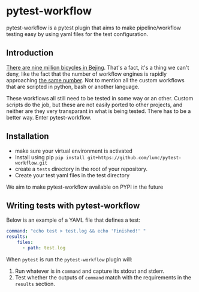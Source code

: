 # pytest-workflow
pytest-workflow is a pytest plugin that aims to make pipeline/workflow testing easy 
by using yaml files for the test configuration.

## Introduction

[There are nine million bicycles in Bejing](https://youtu.be/eHQG6-DojVw). 
That's a fact, it's a thing we can't deny, like the fact that the number of workflow
engines is rapidly approaching [the same number](https://github.com/common-workflow-language/common-workflow-language/wiki/Existing-Workflow-systems).
Not to mention all the custom workflows that are scripted in python, bash or another language.

These workflows all still need to be tested in some way or an other. Custom scripts do the job,
but these are not easily ported to other projects, and neither are they very transparant in
what is being tested. There has to be a better way. Enter pytest-workflow.

## Installation

- make sure your virtual environment is activated
- Install using pip `pip install git+https://github.com/lumc/pytest-workflow.git`
- create a `tests` directory in the root of your repository.
- Create your test yaml files in the test directory

We aim to make pytest-workflow available on PYPI in the future  

## Writing tests with pytest-workflow

Below is an example of a YAML file that defines a test:
```YAML
command: "echo test > test.log && echo 'Finished!' "
results:
    files:
      - path: test.log
```

When `pytest` is run the `pytest-workflow` plugin will:
1. Run whatever is in  `command` and capture its stdout and stderr.
2. Test whether the outputs of `command` match with the requirements
in the `results` section.

